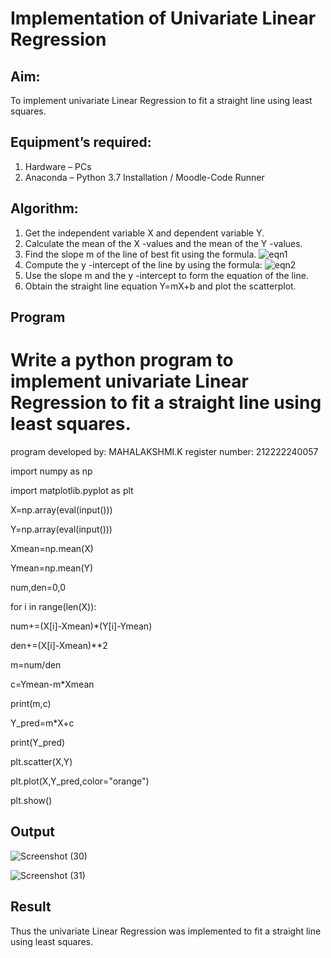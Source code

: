 # Implementation of Univariate Linear Regression
## Aim:
To implement univariate Linear Regression to fit a straight line using least squares.
## Equipment’s required:
1.	Hardware – PCs
2.	Anaconda – Python 3.7 Installation / Moodle-Code Runner
## Algorithm:
1.	Get the independent variable X and dependent variable Y.
2.	Calculate the mean of the X -values and the mean of the Y -values.
3.	Find the slope m of the line of best fit using the formula.
 ![eqn1](./eq1.jpg)
4.	Compute the y -intercept of the line by using the formula:
![eqn2](./eq2.jpg)  
5.	Use the slope m and the y -intercept to form the equation of the line.
6.	Obtain the straight line equation Y=mX+b and plot the scatterplot.
## Program

# Write a python program to  implement univariate Linear Regression to fit a straight line using least squares.
program developed by: MAHALAKSHMI.K
register number: 212222240057

import numpy as np

import matplotlib.pyplot as plt

X=np.array(eval(input()))

Y=np.array(eval(input()))

Xmean=np.mean(X)

Ymean=np.mean(Y)

num,den=0,0

for i in range(len(X)):
  
  num+=(X[i]-Xmean)*(Y[i]-Ymean)
  
  den+=(X[i]-Xmean)**2

m=num/den

c=Ymean-m*Xmean

print(m,c)

Y_pred=m*X+c

print(Y_pred)

plt.scatter(X,Y)

plt.plot(X,Y_pred,color="orange")

plt.show()

## Output

![Screenshot (30)](https://github.com/maha712/Univariate-Linear-Regression/assets/121156360/21544253-0587-43d6-9f21-155104199f9a)

![Screenshot (31)](https://github.com/maha712/Univariate-Linear-Regression/assets/121156360/8e81ba3f-84ce-4aff-a81a-83e30ee5621f)

## Result
Thus the univariate Linear Regression was implemented to fit a straight line using least squares.
